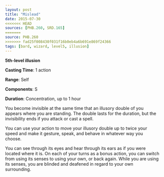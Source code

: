 ```yaml
---
layout: post
title: "Mislead"
date: 2015-07-30
<<<<<<< HEAD
sources: [PHB.260, SRD.165]
=======
source: PHB.260
>>>>>>> fad25f008430f031f16b0eb4a6b691e869f24366
tags: [bard, wizard, level5, illusion]
---
```


**5th-level illusion**

**Casting Time**: 1 action

**Range**: Self

**Components**: S

**Duration**: Concentration, up to 1 hour

You become invisible at the same time that an illusory double of you appears where you are standing. The double lasts for the duration, but the invisibility ends if you attack or cast a spell.

You can use your action to move your illusory double up to twice your speed and make it gesture, speak, and behave in whatever way you choose.

You can see through its eyes and hear through its ears as if you were located where it is. On each of your turns as a bonus action, you can switch from using its senses to using your own, or back again. While you are using its senses, you are blinded and deafened in regard to your own surrounding.
